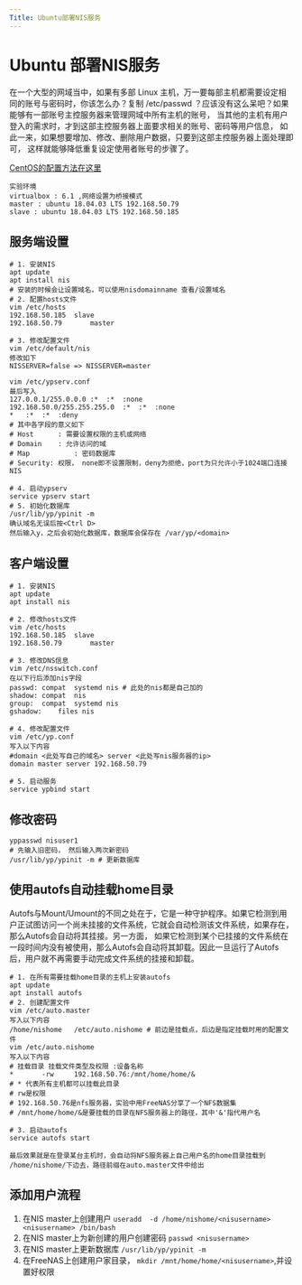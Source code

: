 ```yaml
---
Title: Ubuntu部署NIS服务
---
```




# Ubuntu 部署NIS服务

在一个大型的网域当中，如果有多部 Linux 主机，万一要每部主机都需要设定相同的账号与密码时，你该怎么办？复制 /etc/passwd ？应该没有这么呆吧？如果能够有一部账号主控服务器来管理网域中所有主机的账号， 当其他的主机有用户登入的需求时，才到这部主控服务器上面要求相关的账号、密码等用户信息， 如此一来，如果想要增加、修改、删除用户数据，只要到这部主控服务器上面处理即可， 这样就能够降低重复设定使用者账号的步骤了。

[CentOS的配置方法在这里](http://cn.linux.vbird.org/linux_server/0430nis.php)

```
实验环境
virtualbox : 6.1 ,网络设置为桥接模式
master : ubuntu 18.04.03 LTS 192.168.50.79
slave : ubuntu 18.04.03	LTS 192.168.50.185
```



## 服务端设置

``` shell
# 1. 安装NIS
apt update 
apt install nis 
# 安装的时候会让设置域名，可以使用nisdomainname 查看/设置域名
# 2. 配置hosts文件
vim /etc/hosts
192.168.50.185	slave
192.168.50.79		master

# 3. 修改配置文件
vim /etc/default/nis
修改如下
NISSERVER=false => NISSERVER=master

vim /etc/ypserv.conf
最后写入
127.0.0.1/255.0.0.0	:*	:*	:none
192.168.50.0/255.255.255.0	:*	:*	:none
*	:*	:*	:deny
# 其中各字段的意义如下
# Host		: 需要设置权限的主机或网络	
# Domain	: 允许访问的域
# Map			: 密码数据库
# Security:	权限， none即不设置限制，deny为拒绝，port为只允许小于1024端口连接NIS

# 4. 启动ypserv
service ypserv start
# 5. 初始化数据库
/usr/lib/yp/ypinit -m
确认域名无误后按<Ctrl D>
然后输入y，之后会初始化数据库，数据库会保存在 /var/yp/<domain> 

```





## 客户端设置

``` shell
# 1. 安装NIS
apt update 
apt install nis

# 2. 修改hosts文件
vim /etc/hosts
192.168.50.185	slave
192.168.50.79		master

# 3. 修改DNS信息
vim /etc/nsswitch.conf
在以下行后添加nis字段
passwd:	compat	systemd nis # 此处的nis都是自己加的
shadow: compat	nis
group:	compat	systemd	nis
gshadow:	files nis

# 4. 修改配置文件
vim /etc/yp.conf
写入以下内容
#domain <此处写自己的域名> server <此处写nis服务器的ip>
domain master server 192.168.50.79

# 5. 启动服务
service ypbind start
```



## 修改密码

```shell
yppasswd nisuser1
# 先输入旧密码， 然后输入两次新密码
/usr/lib/yp/ypinit -m # 更新数据库
```



## 使用autofs自动挂载home目录

Autofs与Mount/Umount的不同之处在于，它是一种守护程序。如果它检测到用户正试图访问一个尚未挂接的文件系统，它就会自动检测该文件系统，如果存在，那么Autofs会自动将其挂接。另一方面， 如果它检测到某个已挂接的文件系统在一段时间内没有被使用，那么Autofs会自动将其卸载。因此一旦运行了Autofs后，用户就不再需要手动完成文件系统的挂接和卸载。

```shell
# 1. 在所有需要挂载home目录的主机上安装autofs
apt update 
apt install autofs
# 2. 创建配置文件
vim /etc/auto.master
写入以下内容
/home/nishome	/etc/auto.nishome # 前边是挂载点，后边是指定挂载时用的配置文件
vim /etc/auto.nishome
写入以下内容
# 挂载目录 挂载文件类型及权限 :设备名称
*		-rw		192.168.50.76:/mnt/home/home/&
# * 代表所有主机都可以挂载此目录
# rw是权限
# 192.168.50.76是nfs服务器，实验中用FreeNAS分享了一个NFS数据集
# /mnt/home/home/&是要挂载的目录在NFS服务器上的路径，其中'&'指代用户名

# 3. 启动autofs
service autofs start

最后效果就是在登录某台主机时，会自动将NFS服务器上自己用户名的home目录挂载到 /home/nishome/下边去，路径前缀在auto.master文件中给出
```



## 添加用户流程

1. 在NIS master上创建用户 `useradd  -d /home/nishome/<nisusername> <nisusername> /bin/bash`
2. 在NIS master上为新创建的用户创建密码 `passwd <nisusername>` 
3. 在NIS master上更新数据库 `/usr/lib/yp/ypinit -m`
4. 在FreeNAS上创建用户家目录， `mkdir /mnt/home/home/<nisusername>`,并设置好权限